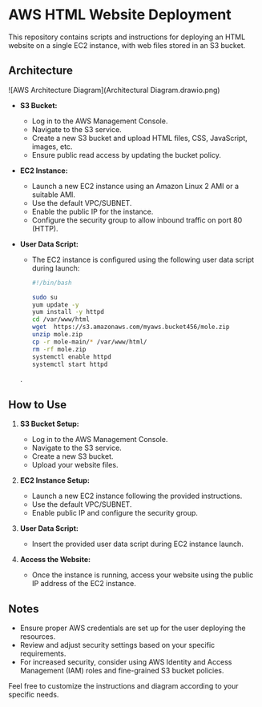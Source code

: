 # AWS HTML Website Deployment

This repository contains scripts and instructions for deploying an HTML website on a single EC2 instance, with web files stored in an S3 bucket.

## Architecture

![AWS Architecture Diagram](Architectural Diagram.drawio.png)

- **S3 Bucket:**
  - Log in to the AWS Management Console.
  - Navigate to the S3 service.
  - Create a new S3 bucket and upload HTML files, CSS, JavaScript, images, etc.
  - Ensure public read access by updating the bucket policy.

- **EC2 Instance:**
  - Launch a new EC2 instance using an Amazon Linux 2 AMI or a suitable AMI.
  - Use the default VPC/SUBNET.
  - Enable the public IP for the instance.
  - Configure the security group to allow inbound traffic on port 80 (HTTP).

- **User Data Script:**
  - The EC2 instance is configured using the following user data script during launch:
    ```bash
    #!/bin/bash

    sudo su
    yum update -y
    yum install -y httpd
    cd /var/www/html
    wget  https://s3.amazonaws.com/myaws.bucket456/mole.zip
    unzip mole.zip
    cp -r mole-main/* /var/www/html/
    rm -rf mole.zip
    systemctl enable httpd
    systemctl start httpd
    ```
  .

## How to Use

1. **S3 Bucket Setup:**
   - Log in to the AWS Management Console.
   - Navigate to the S3 service.
   - Create a new S3 bucket.
   - Upload your website files.

2. **EC2 Instance Setup:**
   - Launch a new EC2 instance following the provided instructions.
   - Use the default VPC/SUBNET.
   - Enable public IP and configure the security group.

3. **User Data Script:**
   - Insert the provided user data script during EC2 instance launch.

4. **Access the Website:**
   - Once the instance is running, access your website using the public IP address of the EC2 instance.

## Notes

- Ensure proper AWS credentials are set up for the user deploying the resources.
- Review and adjust security settings based on your specific requirements.
- For increased security, consider using AWS Identity and Access Management (IAM) roles and fine-grained S3 bucket policies.

Feel free to customize the instructions and diagram according to your specific needs.
